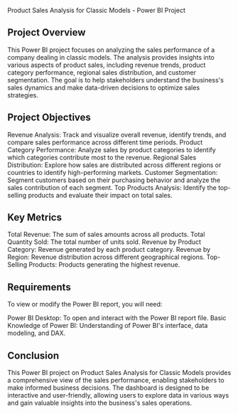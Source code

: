 Product Sales Analysis for Classic Models - Power BI Project

## Project Overview
This Power BI project focuses on analyzing the sales performance of a company dealing in classic models.
The analysis provides insights into various aspects of product sales, including revenue trends, product 
category performance, regional sales distribution, and customer segmentation. The goal is to help stakeholders
understand the business's sales dynamics and make data-driven decisions to optimize sales strategies.

## Project Objectives
Revenue Analysis: Track and visualize overall revenue, identify trends, and compare sales performance across different time periods.
Product Category Performance: Analyze sales by product categories to identify which categories contribute most to the revenue.
Regional Sales Distribution: Explore how sales are distributed across different regions or countries to identify high-performing markets.
Customer Segmentation: Segment customers based on their purchasing behavior and analyze the sales contribution of each segment.
Top Products Analysis: Identify the top-selling products and evaluate their impact on total sales.

## Key Metrics
Total Revenue: The sum of sales amounts across all products.
Total Quantity Sold: The total number of units sold.
Revenue by Product Category: Revenue generated by each product category.
Revenue by Region: Revenue distribution across different geographical regions.
Top-Selling Products: Products generating the highest revenue.

## Requirements
To view or modify the Power BI report, you will need:

Power BI Desktop: To open and interact with the Power BI report file.
Basic Knowledge of Power BI: Understanding of Power BI's interface, data modeling, and DAX.

## Conclusion
This Power BI project on Product Sales Analysis for Classic Models provides a comprehensive view 
of the sales performance, enabling stakeholders to make informed business decisions. The dashboard
is designed to be interactive and user-friendly, allowing users to explore data in various ways and
gain valuable insights into the business's sales operations.

